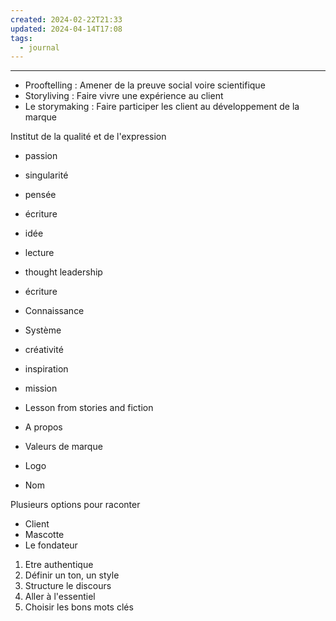 ```yaml
---
created: 2024-02-22T21:33
updated: 2024-04-14T17:08
tags:
  - journal
---
```

---
- Prooftelling : Amener de la preuve social voire scientifique
- Storyliving : Faire vivre une expérience au client
- Le storymaking : Faire participer les client au développement de la marque

Institut de la qualité et de l'expression

- passion
- singularité
- pensée
- écriture
- idée
- lecture
- thought leadership
- écriture
- Connaissance
- Système
- créativité
- inspiration
- mission
- Lesson from stories and fiction

- A propos
- Valeurs de marque
- Logo
- Nom

Plusieurs options pour raconter
- Client
- Mascotte
- Le fondateur

1. Etre authentique
2. Définir un ton, un style
3. Structure le discours
4. Aller à l'essentiel
5. Choisir les bons mots clés






